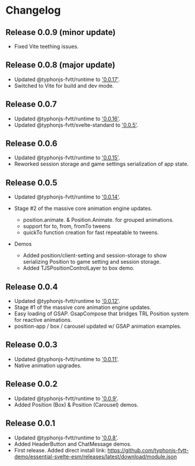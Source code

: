 # Changelog
## Release 0.0.9 (minor update)
- Fixed Vite teething issues.

## Release 0.0.8 (major update)
- Updated @typhonjs-fvtt/runtime to ['0.0.17'](https://github.com/typhonjs-fvtt-lib/typhonjs/blob/main/CHANGELOG.md#release-0017).
- Switched to Vite for build and dev mode.

## Release 0.0.7
- Updated @typhonjs-fvtt/runtime to ['0.0.16'](https://github.com/typhonjs-fvtt-lib/typhonjs/blob/main/CHANGELOG.md#release-0016).
- Updated @typhonjs-fvtt/svelte-standard to ['0.0.5'](https://github.com/typhonjs-fvtt-lib/svelte-standard/blob/main/CHANGELOG.md#release-005).

## Release 0.0.6
- Updated @typhonjs-fvtt/runtime to ['0.0.15'](https://github.com/typhonjs-fvtt-lib/typhonjs/blob/main/CHANGELOG.md#release-0015).
- Reworked session storage and game settings serialization of app state.

## Release 0.0.5
- Updated @typhonjs-fvtt/runtime to ['0.0.14'](https://github.com/typhonjs-fvtt-lib/typhonjs/blob/main/CHANGELOG.md#release-0014).
- Stage #2 of the massive core animation engine updates.
  - position.animate.<xxx> & Position.Animate.<xxx> for grouped animations.
  - support for to, from, fromTo tweens
  - quickTo function creation for fast repeatable to tweens.

- Demos
  - Added position/client-setting and session-storage to show serializing Position to game setting and session storage.
  - Added TJSPositionControlLayer to box demo.

## Release 0.0.4
- Updated @typhonjs-fvtt/runtime to ['0.0.12'](https://github.com/typhonjs-fvtt-lib/typhonjs/blob/main/CHANGELOG.md#release-0012).
- Stage #1 of the massive core animation engine updates.
- Easy loading of GSAP. GsapCompose that bridges TRL Position system for reactive animations.
- position-app / box / carousel updated w/ GSAP animation examples.

## Release 0.0.3
- Updated @typhonjs-fvtt/runtime to ['0.0.11'](https://github.com/typhonjs-fvtt-lib/typhonjs/blob/main/CHANGELOG.md#release-0011).
- Native animation upgrades.  

## Release 0.0.2
- Updated @typhonjs-fvtt/runtime to ['0.0.9'](https://github.com/typhonjs-fvtt-lib/typhonjs/blob/main/CHANGELOG.md#release-008).
- Added Position (Box) & Position (Carousel) demos.

## Release 0.0.1
- Updated @typhonjs-fvtt/runtime to ['0.0.8'](https://github.com/typhonjs-fvtt-lib/typhonjs/blob/main/CHANGELOG.md#release-008).
- Added HeaderButton and ChatMessage demos.
- First release. Added direct install link: https://github.com/typhonjs-fvtt-demo/essential-svelte-esm/releases/latest/download/module.json
